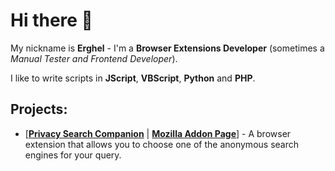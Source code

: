 # Hi there 👋

My nickname is **Erghel** - I'm a **Browser Extensions Developer** (sometimes a _Manual Tester and Frontend Developer_). 

I like to write scripts in **JScript**, **VBScript**, **Python** and **PHP**.

## Projects:
- [[**Privacy Search Companion**](https://github.com/Erghel/Privacy-Search-Companion) | [**Mozilla Addon Page**](https://addons.mozilla.org/en-US/firefox/addon/privacy-companion/)] - A browser extension that allows you to choose one of the anonymous search engines for your query.
   
